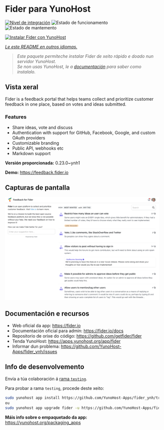 <!--
NOTA: Este README foi creado automáticamente por <https://github.com/YunoHost/apps/tree/master/tools/readme_generator>
NON debe editarse manualmente.
-->

# Fider para YunoHost

[![Nivel de integración](https://apps.yunohost.org/badge/integration/fider)](https://ci-apps.yunohost.org/ci/apps/fider/)
![Estado de funcionamento](https://apps.yunohost.org/badge/state/fider)
![Estado de mantemento](https://apps.yunohost.org/badge/maintained/fider)

[![Instalar Fider con YunoHost](https://install-app.yunohost.org/install-with-yunohost.svg)](https://install-app.yunohost.org/?app=fider)

*[Le este README en outros idiomas.](./ALL_README.md)*

> *Este paquete permíteche instalar Fider de xeito rápido e doado nun servidor YunoHost.*  
> *Se non usas YunoHost, le a [documentación](https://yunohost.org/install) para saber como instalalo.*

## Vista xeral

Fider is a feedback portal that helps teams collect and prioritize customer feedback in one place, based on votes and ideas submitted.

### Features

- Share ideas, vote and discuss
- Authentication with support for GitHub, Facebook, Google, and custom OAuth providers
- Customizable branding
- Public API, webhooks etc
- Markdown support


**Versión proporcionada:** 0.23.0~ynh1

**Demo:** <https://feedback.fider.io>

## Capturas de pantalla

![Captura de pantalla de Fider](./doc/screenshots/screenshot.png)

## Documentación e recursos

- Web oficial da app: <https://fider.io>
- Documentación oficial para admin: <https://fider.io/docs>
- Repositorio de orixe do código: <https://github.com/getfider/fider>
- Tenda YunoHost: <https://apps.yunohost.org/app/fider>
- Informar dun problema: <https://github.com/YunoHost-Apps/fider_ynh/issues>

## Info de desenvolvemento

Envía a túa colaboración á [rama `testing`](https://github.com/YunoHost-Apps/fider_ynh/tree/testing).

Para probar a rama `testing`, procede deste xeito:

```bash
sudo yunohost app install https://github.com/YunoHost-Apps/fider_ynh/tree/testing --debug
ou
sudo yunohost app upgrade fider -u https://github.com/YunoHost-Apps/fider_ynh/tree/testing --debug
```

**Máis info sobre o empaquetado da app:** <https://yunohost.org/packaging_apps>
